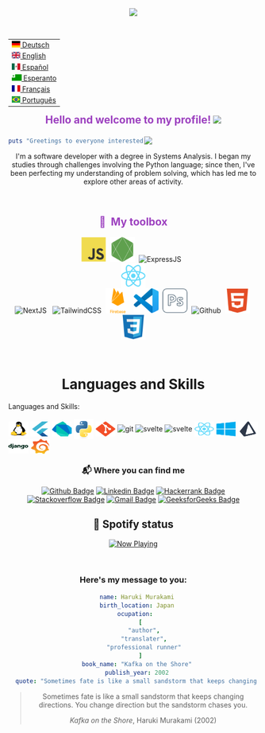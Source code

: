 <div align="center">
  <img src="https://capsule-render.vercel.app/api?type=venom&height=300&color=gradient&text=Greetings%20to%20everyone!&section=header&textBg=false&fontColor=9c40bf&fontSize=72&animation=twinkling&descAlign=20&fontAlignY=50&fontAlign=50&rotate=0&reversal=false&descSize=25&descAlignY=60"/>
<div>

<table align="right">
 <tr><td><a href="README_pt.md"><img src="img/4x3/de.svg" height="13"> Deutsch</a></td></tr>

 <tr><td><a href="README.md"><img src="img/4x3/gb.svg" height="13"> English</a></td></tr>

 <tr><td><a href="README_pt.md"><img src="img/4x3/mx.svg" height="13"> Español</a></td></tr>

 <tr><td><a href="README_pt.md"><img src="img/4x3/Flag_of_Esperanto.svg.png" height="13"> Esperanto</a></td></tr>

 <tr><td><a href="README_fr.md"><img src="img/4x3/fr.svg" height="13"> Français</a></td></tr>

 <tr><td><a href="README_pt.md"><img src="img/4x3/br.svg" height="13"> Português</a></td></tr>



</table>

<h2 align="center" style="color:#9c40bf">

Hello and welcome to my profile!
<img src="https://media.giphy.com/media/WUlplcMpOCEmTGBtBW/giphy.gif" width="30"> 

</h2>

<img align='right' src="https://media2.giphy.com/media/v1.Y2lkPTc5MGI3NjExZGFmcnBsYng0ejU5eWRnOHphZTJ0cmJ2djR5MHlnbTYzNzVsZ2xyMSZlcD12MV9pbnRlcm5hbF9naWZfYnlfaWQmY3Q9Zw/ENY5vJgJPEfG3Ym14H/giphy.gif" width="230">

<p>

<div>

```ruby
puts "Greetings to everyone interested in my projects!"
```

I'm a software developer with a degree in Systems Analysis. I began my studies through challenges involving the Python language; since then, I've been perfecting my understanding of problem solving, which has led me to explore other areas of activity.

</div>

&nbsp;

<center style="color:#9c40bf">

## 🧰 &nbsp;My toolbox

</center>


<img  src="https://raw.githubusercontent.com/devicons/devicon/1119b9f84c0290e0f0b38982099a2bd027a48bf1/icons/javascript/javascript-original.svg" alt="JavaScript" width="50" height="50"/> &nbsp;<img  src="https://raw.githubusercontent.com/devicons/devicon/1119b9f84c0290e0f0b38982099a2bd027a48bf1/icons/nodejs/nodejs-plain.svg" alt="NodeJS" width="50" height="50"/> &nbsp;<img  src="https://github.com/CyrisXD/CyrisXD/raw/master/assets/ExpressJS.png" alt="ExpressJS"/> &nbsp; <img  src="https://raw.githubusercontent.com/devicons/devicon/1119b9f84c0290e0f0b38982099a2bd027a48bf1/icons/react/react-original.svg" alt="ReactJS" width="50" height="50" style="margin:0 auto; display:block;"/> &nbsp;<img  src="https://github.com/CyrisXD/CyrisXD/raw/master/assets/NextJS.png" alt="NextJS"/> &nbsp; <img  src="https://github.com/CyrisXD/CyrisXD/raw/master/assets/TailwindCSS.png" alt="TailwindCSS"/> &nbsp;<img src="https://raw.githubusercontent.com/devicons/devicon/1119b9f84c0290e0f0b38982099a2bd027a48bf1/icons/firebase/firebase-plain-wordmark.svg" alt="Firebase" width="50" height="50"/> &nbsp;<img  src="https://raw.githubusercontent.com/devicons/devicon/1119b9f84c0290e0f0b38982099a2bd027a48bf1/icons/vscode/vscode-original.svg" alt="VSCode" width="50" height="50"/> &nbsp;<img  src="https://raw.githubusercontent.com/devicons/devicon/1119b9f84c0290e0f0b38982099a2bd027a48bf1/icons/photoshop/photoshop-line.svg" alt="Photoshop" width="50" height="50"/> &nbsp;<img  src="https://github.com/CyrisXD/CyrisXD/raw/master/assets/Github.png" alt="Github"/> &nbsp;<img  src="https://raw.githubusercontent.com/devicons/devicon/1119b9f84c0290e0f0b38982099a2bd027a48bf1/icons/html5/html5-plain.svg" alt="HTML5" width="50" height="50"/> &nbsp;<img  src="https://raw.githubusercontent.com/devicons/devicon/1119b9f84c0290e0f0b38982099a2bd027a48bf1/icons/css3/css3-original.svg" alt="CSS3" width="50" height="50"/>

&nbsp;


# Languages and Skills

<p align="left">
  Languages and Skills: <br>
  <br>
    <img align="center" alt="flutter" height="30" width="40" src="https://raw.githubusercontent.com/devicons/devicon/refs/heads/master/icons/linux/linux-original.svg">
    <img align="center" alt="flutter" height="30" width="40" src="https://raw.githubusercontent.com/devicons/devicon/master/icons/flutter/flutter-original.svg">
    <img align="center" alt="dart" height="30" width="40" src="https://raw.githubusercontent.com/devicons/devicon/master/icons/dart/dart-original.svg">
    <img align="center" alt="python" height="40" width="40" src="https://raw.githubusercontent.com/devicons/devicon/master/icons/python/python-original.svg">
    <img align="center" alt="git" height="30" width="40" src="https://raw.githubusercontent.com/devicons/devicon/master/icons/git/git-original.svg">
    <img align="center" alt="git" height="30" width="40" src="https://raw.githubusercontent.com/jmnote/z-icons/master/svg/github.svg">
    <img align="center" alt="svelte" height="30" width="40" src="https://raw.githubusercontent.com/jmnote/z-icons/master/svg/javascript.svg">
    <img align="center" alt="svelte" height="30" width="40" src="https://raw.githubusercontent.com/jmnote/z-icons/master/svg/cpp.svg">
    <img align="center" alt="svelte" height="30" width="40" src="https://raw.githubusercontent.com/devicons/devicon/refs/heads/master/icons/react/react-original.svg">
    <img align="center" alt="svelte" height="30" width="40" src="https://raw.githubusercontent.com/devicons/devicon/refs/heads/master/icons/windows8/windows8-original.svg">
    <img align="center" alt="svelte" height="30" width="40" src="https://raw.githubusercontent.com/devicons/devicon/refs/heads/master/icons/prisma/prisma-original.svg">
    <img align="center" alt="svelte" height="30" width="40" src="https://raw.githubusercontent.com/devicons/devicon/refs/heads/master/icons/django/django-plain-wordmark.svg">
    <img align="center" alt="svelte" height="30" width="40" src="https://raw.githubusercontent.com/devicons/devicon/refs/heads/master/icons/grafana/grafana-original.svg">
</p>

### 📬 Where you can find me
[![Github Badge](http://img.shields.io/badge/-Github-black?style=flat-square&logo=github&link=https://github.com/Defcon27/)](https://github.com/Defcon27/) 
[![Linkedin Badge](https://img.shields.io/badge/-LinkedIn-blue?style=flat-square&logo=Linkedin&logoColor=white&link=https://www.linkedin.com/in/hemanthkollipara/)](https://www.linkedin.com/in/hemanthkollipara)
[![Hackerrank Badge](https://img.shields.io/badge/-Hackerrank-2EC866?style=flat-square&logo=HackerRank&logoColor=white&link=https://www.hackerrank.com/Defcon27)](https://www.hackerrank.com/Defcon27)
[![Stackoverflow Badge](https://img.shields.io/badge/-Stack%20overflow-FE7A16?style=flat-square&logo=stack-overflow&logoColor=white&link=https://stackoverflow.com/users/11534375/hemanth-kollipara)](https://stackoverflow.com/users/11534375/hemanth-kollipara)
[![Gmail Badge](https://img.shields.io/badge/-Gmail-d14836?style=flat-square&logo=Gmail&logoColor=white&link=mailto:defcon.sentinal95@gmail.com)](mailto:defcon.sentinal95@gmail.com)
[![GeeksforGeeks Badge](https://img.shields.io/badge/-GeeksforGeeks-0F9D58?style=flat-square&logo=GeeksforGeeks&logoColor=white&link=https://auth.geeksforgeeks.org/user/hemanthkollipara/articles)](https://auth.geeksforgeeks.org/user/hemanthkollipara/articles)

## 🎵 Spotify status

<a href="https://open.spotify.com/track/4AnstjlAxgNRjym4uQQsju">
  <img src="https://jvillegasd-spotify.vercel.app/api/song" width="341" height="571" alt="Now Playing">
</a>

&nbsp;

### Here's my message to you:

```yaml
  name: Haruki Murakami
  birth_location: Japan
  ocupation: 
    [
      "author",
      "translater",
      "professional runner"
    ]
  book_name: "Kafka on the Shore"
  publish_year: 2002
  quote: "Sometimes fate is like a small sandstorm that keeps changing directions. You change direction but the sandstorm chases you."
```

> Sometimes fate is like a small sandstorm that keeps changing directions. You change direction but the sandstorm chases you. 
>
>_Kafka on the Shore_, Haruki Murakami (2002)
